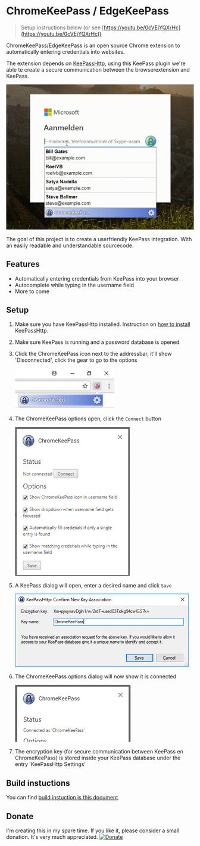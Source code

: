 # ChromeKeePass / EdgeKeePass

> Setup instructions below (or see [https://youtu.be/0cVEjYQXrHc](https://youtu.be/0cVEjYQXrHc))

ChromeKeePass/EdgeKeePass is an open source Chrome extension to automatically entering credentials into websites.

The extension depends on [KeePassHttp](https://github.com/pfn/keepasshttp), using this KeePass plugin we're able te create a secure communication between the browserextension and KeePass.

![Demo](Documents/Images/DemoMicrosoft.gif)

The goal of this project is to create a userfriendly KeePass integration. With an easily readable and understandable sourcecode.

## Features

- Automatically entering credentials from KeePass into your browser
- Autocomplete while typing in the username field
- More to come

## Setup

1. Make sure you have KeePassHttp installed. Instruction on [how to install](Documents/Manuals/KeePassHttp%20installation.md) KeePassHttp.

2. Make sure KeePass is running and a password database is opened

3. Click the ChromeKeePass icon next to the addressbar, it'll show 'Disconnected', click the gear to go to the options

   ![ChromeKeePass Popup](Documents/Images/CKPPopup.png)

4. The ChromeKeePass options open, click the `Connect` button

   ![ChromeKeePass options](Documents/Images/CKPOptions.png)

5. A KeePass dialog will open, enter a desired name and click `Save`

   ![KeePassHttp Associate](Documents/Images/CKPAssociation.png)

6. The ChromeKeePass options dialog will now show it is connected

   ![ChromeKeePass Connected](Documents/Images/CKPOptionsConnected.png)

7. The encryption key (for secure communication between KeePass en ChromeKeePass) is stored inside your KeePass database under the entry 'KeePassHttp Settings'

## Build instuctions

You can find [build instuction is this document](Documents/Manuals/Buildinstructions.md).

## Donate

I'm creating this in my spare time. If you like it, please consider a small donation.
It's very much appreciated.
[![Donate](https://www.paypalobjects.com/en_US/NL/i/btn/btn_donateCC_LG.gif)](https://www.paypal.com/cgi-bin/webscr?cmd=_s-xclick&hosted_button_id=C9H7NGKDULKDN)
